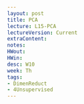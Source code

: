 ```yaml
---
layout: post
title: PCA
lecture: L15-PCA
lectureVersion: Current
extraContent:
notes:
HWout: 
HWin:  
desc: W10
week: Th
tags:
- DimenReduct
- 4Unsupervised
---
```

